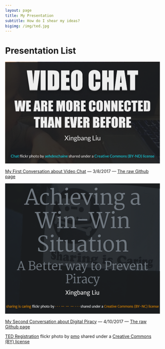 ```yaml
---
layout: page
title: My Presentation
subtitle: How do I shear my ideas?
bigimg: /img/ted.jpg
---
```


# Presentation List


[![Presentation one](/img/p1.PNG "Presentation one slide")](http://cdn.rawgit.com/liux2/fs102Spring2017-presentation01-liux2/master/videoChat_2017.html "Presentation one slide")

[My First Conversation about Video Chat](http://cdn.rawgit.com/liux2/fs102Spring2017-presentation01-liux2/master/videoChat_2017.html) &mdash; 3/8/2017 &mdash; [The raw Github page](https://github.com/liux2/fs102Spring2017-presentation01-liux2)

[![Presentation two](/img/p2.PNG "Presentation two slide")](http://cdn.rawgit.com/liux2/fs102Spring2017-presentation02-liux2/master/Digital_Piracy_2017.html "Presentation two slide")

[My Second Conversation about Digital Piracy](http://cdn.rawgit.com/liux2/fs102Spring2017-presentation02-liux2/master/Digital_Piracy_2017.html) &mdash; 4/10/2017 &mdash; [The raw Github page](https://github.com/liux2/fs102Spring2017-presentation02-liux2)


<a title="TED Registration" href="https://flickr.com/photos/pmo/413424395">TED Registration</a> flickr photo by <a href="https://flickr.com/people/pmo">pmo</a> shared under a <a href="https://creativecommons.org/licenses/by/2.0/">Creative Commons (BY) license</a>
